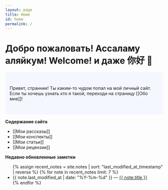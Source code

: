```yaml
---
layout: page
title: Home
id: home
permalink: /
---
```


# Добро пожаловать! Ассаламу аляйкум! Welcome! и даже 你好 👋

<p style="padding: 3em 1em; background: #f5f7ff; border-radius: 4px;">
  Привет, странник! Ты каким-то чудом попал на мой личный сайт. Если ты хочешь узнать кто я такой, переходи на страницу [[Обо мне]]!
</p>

<strong>Содержание сайта</strong>
- [[Мои рассказы]]
- [[Мои конспекты]]
- [[Мои статьи]]
- [[Мои рецензии]]

<strong>Недавно обновленные заметки</strong>

<ul>
  {% assign recent_notes = site.notes | sort: "last_modified_at_timestamp" | reverse %}
  {% for note in recent_notes limit: 7 %}
    <li>
      {{ note.last_modified_at | date: "%Y-%m-%d" }} — <a class="internal-link" href="{{ site.baseurl }}{{ note.url }}">{{ note.title }}</a>
    </li>
  {% endfor %}
</ul>

<style>
  .wrapper {
    max-width: 46em;
  }
</style>
